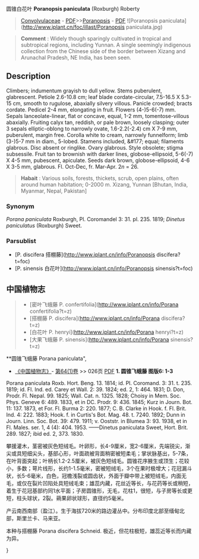 圆锥白花叶 **Poranopsis paniculata** (Roxburgh) Roberty

> [Convolvulaceae](http://www.iplant.cn/info/Convolvulaceae?t=foc) - [PDF](http://www.iplant.cn/foc/pdf/Convolvulaceae.pdf)>>[Poranopsis](http://www.iplant.cn/info/Poranopsis?t=foc) - [PDF](http://www.iplant.cn/foc/pdf/Poranopsis.pdf)
![Poranopsis paniculata](http://www.iplant.cn/foc/illast/Poranopsis paniculata.jpg)

> **Comment** : 
> Widely though sparingly cultivated in tropical and subtropical regions, including Yunnan. A single seemingly indigenous collection from the Chinese side of the border between Xizang and Arunachal Pradesh, NE India, has been seen.

## Description

Climbers; indumentum grayish to dull yellow. Stems puberulent, glabrescent. Petiole 2.6-10.8 cm; leaf blade cordate-circular, 7.5-16.5 X 5.3-15 cm, smooth to rugulose, abaxially silvery villous. Panicle crowded; bracts cordate. Pedicel 2-4 mm, elongating in fruit. Flowers (4-)5-6(-7) mm. Sepals lanceolate-linear, flat or concave, equal, 1-2 mm, tomentose-villous abaxially. Fruiting calyx tan, reddish, or pale brown, loosely clasping; outer 3 sepals elliptic-oblong to narrowly ovate, 1.6-2.2(-2.4) cm X 7-9 mm, puberulent, margin free. Corolla white to cream, narrowly funnelform; limb (3-)5-7 mm in diam., 5-lobed. Stamens included, &amp;#177; equal; filaments glabrous. Disc absent or ringlike. Ovary glabrous. Style obsolete; stigma subsessile. Fruit tan to brownish with darker lines, globose-ellipsoid, 5-6(-7) X 4-5 mm, pubescent, apiculate. Seeds dark brown, globose-ellipsoid, 4-6 X 3-5 mm, glabrous. Fl. Oct-Dec, fr. Mar-Apr. 2*n* = 26.

> **Habait** : 
> Various soils, forests, thickets, scrub, open plains, often around human habitation; 0-2000 m. Xizang, Yunnan [Bhutan, India,<BR> Myanmar, Nepal, Pakistan]

### Synonym
*Porana paniculata* Roxburgh, Pl. Coromandel 3: 31. pl. 235. 1819; *Dinetus paniculatus* (Roxburgh) Sweet.

### Parsublist

* [P.  discifera  搭棚藤](http://www.iplant.cn/info/Poranopsis discifera?t=foc)
* [P.  sinensis  白花叶](http://www.iplant.cn/info/Poranopsis sinensis?t=foc)

## 中国植物志

> * [密叶飞蛾藤  P.  confertifolia](http://www.iplant.cn/info/Porana confertifolia?t=z)
> * [搭棚藤  P.  discifera](http://www.iplant.cn/info/Porana discifera?t=z)
> * [白花叶  P.  henryi](http://www.iplant.cn/info/Porana henryi?t=z)
> * [大果飞蛾藤  P.  sinensis](http://www.iplant.cn/info/Porana sinensis?t=z)

**圆锥飞蛾藤 Porana paniculata",

* [《中国植物志》](http://www.iplant.cn/frps)- [第64(1)卷](http://www.iplant.cn/frps/vol/64(1)) >> 026页 [PDF](http://www.iplant.cn/frps/pdf/64(1)/026.pdf)
**1. 圆锥飞蛾藤 图版6: 1-3**

Porana paniculata Roxb. Hort. Beng. 13. 1814; id. Pl. Coromand. 3: 31. t. 235. 1819; id. Fl. Ind. ed. Carey et Wall. 2: 39. 1824; ed. 2, 1: 464. 1831; D. Don, Prodr. Fl. Nepal. 99. 1825; Wall. Cat. n. 1325. 1828; Choisy in Mem. Soc. Phys. Geneve 6: 489. 1833, et in DC. Prodr. 9: 436. 1845; Kurz in Journ. Bot. 11: 137. 1873, et For. Fl. Burma 2: 220. 1877; C. B. Clarke in Hook. f. Fl. Brit. Ind. 4: 222. 1883; Hook. f. in Curtis's Bot. Mag. 48. t. 7240. 1892; Dunn in Journ. Linn. Soc. Bot. 39: 479. 1911; v. Ooststr. in Blumea 3: 93. 1938, et in Fl. Males. ser. 1, 4 (4): 404. 1953. ——Dinetus paniculata Sweet, Hort. Brit. 289. 1827; ibid ed. 2, 373. 1830.

攀援灌木，茎密被灰色短绒毛。叶卵形，长4-9厘米，宽2-6厘米，先端锐尖，渐尖或具短细尖头，基部心形，叶面疏被背面稍密被短柔毛；掌状脉基出，5-7条，在叶背面突起；叶柄长1.2-2.5厘米，被灰色短绒毛。圆锥花序腋生或顶生；花较小，多数；萼片线形，长约1-1.5毫米，密被短绒毛，3个在果时极增大；花冠漏斗状，长5-6毫米，白色，冠檐浅裂或圆齿状，外面于瓣中带上被短绒毛，内面无毛，或仅在裂片凹陷处具短绒毛束；雄蕊内藏，花丝近等长，与花药等长或稍短，着生于花冠基部约同1水平面；子房圆锥形，无毛，花柱1，很短，与子房等长或更短，柱头球状，2裂。蒴果卵状球形，直径约5毫米。

产云南西南部（盈江）。生于海拔720米的路边灌丛中。分布印度北部至缅甸北部，斯里兰卡、马来亚。

本种与搭棚藤 Porana discifera Schneid. 极近，但花柱极短，雄蕊近等长而内藏为异。

}